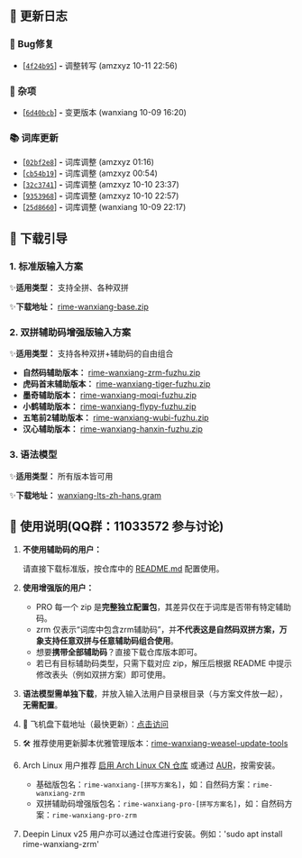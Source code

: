## 📝 更新日志

### 🐛 Bug修复

- [[`4f24b95`](https://cnb.cool/amzxyz/rime-wanxiang/-/commit/4f24b9509da19e55ad72af159819175c4c2bd2c4)] **-** 调整转写 (amzxyz 10-11 22:56)


### 🏡 杂项

- [[`6d40bcb`](https://cnb.cool/amzxyz/rime-wanxiang/-/commit/6d40bcbe31c1f9c36d8d439e65c9748dc06c870f)] **-** 变更版本 (wanxiang 10-09 16:20)


### 📚 词库更新

- [[`02bf2e8`](https://cnb.cool/amzxyz/rime-wanxiang/-/commit/02bf2e81d24d6d4e3fd46defa6e4443a08559412)] **-** 词库调整 (amzxyz 01:16)
- [[`cb54b19`](https://cnb.cool/amzxyz/rime-wanxiang/-/commit/cb54b192990e7333916c0bbccdab3fe18debbc19)] **-** 词库调整 (amzxyz 00:54)
- [[`32c3741`](https://cnb.cool/amzxyz/rime-wanxiang/-/commit/32c374172ee00fc4ddc237bd98eff6d006d53808)] **-** 词库调整 (amzxyz 10-10 23:37)
- [[`9353968`](https://cnb.cool/amzxyz/rime-wanxiang/-/commit/935396810e278164f32821338f189d8f40d1d860)] **-** 词库调整 (amzxyz 10-10 22:57)
- [[`25d8660`](https://cnb.cool/amzxyz/rime-wanxiang/-/commit/25d8660a5d4e290bc811e9dc84626f2e7e2cd4fb)] **-** 词库调整 (wanxiang 10-09 22:17)

## 🚀 下载引导

### 1. 标准版输入方案

✨**适用类型：** 支持全拼、各种双拼

✨**下载地址：** [rime-wanxiang-base.zip](https://cnb.cool/amzxyz/rime-wanxiang/-/releases/download/v13.1.1/rime-wanxiang-base.zip)

### 2. 双拼辅助码增强版输入方案

✨**适用类型：** 支持各种双拼+辅助码的自由组合
   - **自然码辅助版本：** [rime-wanxiang-zrm-fuzhu.zip](https://cnb.cool/amzxyz/rime-wanxiang/-/releases/download/v13.1.1/rime-wanxiang-zrm-fuzhu.zip)
   - **虎码首末辅助版本：** [rime-wanxiang-tiger-fuzhu.zip](https://cnb.cool/amzxyz/rime-wanxiang/-/releases/download/v13.1.1/rime-wanxiang-tiger-fuzhu.zip)
   - **墨奇辅助版本：** [rime-wanxiang-moqi-fuzhu.zip](https://cnb.cool/amzxyz/rime-wanxiang/-/releases/download/v13.1.1/rime-wanxiang-moqi-fuzhu.zip)
   - **小鹤辅助版本：** [rime-wanxiang-flypy-fuzhu.zip](https://cnb.cool/amzxyz/rime-wanxiang/-/releases/download/v13.1.1/rime-wanxiang-flypy-fuzhu.zip)
   - **五笔前2辅助版本：** [rime-wanxiang-wubi-fuzhu.zip](https://cnb.cool/amzxyz/rime-wanxiang/-/releases/download/v13.1.1/rime-wanxiang-wubi-fuzhu.zip)
   - **汉心辅助版本：** [rime-wanxiang-hanxin-fuzhu.zip](https://cnb.cool/amzxyz/rime-wanxiang/-/releases/download/v13.1.1/rime-wanxiang-hanxin-fuzhu.zip)

### 3. 语法模型

✨**适用类型：** 所有版本皆可用

✨**下载地址：** [wanxiang-lts-zh-hans.gram](https://cnb.cool/amzxyz/rime-wanxiang/-/releases/download/model/wanxiang-lts-zh-hans.gram)

## 📘 使用说明(QQ群：11033572 参与讨论)

1. **不使用辅助码的用户：**

   请直接下载标准版，按仓库中的 [README.md](https://cnb.cool/amzxyz/rime-wanxiang/-/blob/wanxiang/README.md) 配置使用。

2. **使用增强版的用户：**
   - PRO 每一个 zip 是**完整独立配置包**，其差异仅在于词库是否带有特定辅助码。
   - zrm 仅表示“词库中包含zrm辅助码”，并**不代表这是自然码双拼方案，万象支持任意双拼与任意辅助码组合使用**。
   - 想要**携带全部辅助码**？直接下载仓库版本即可。
   - 若已有目标辅助码类型，只需下载对应 zip，解压后根据 README 中提示修改表头（例如双拼方案）即可使用。

3. **语法模型需单独下载**，并放入输入法用户目录根目录（与方案文件放一起），**无需配置**。

4. 💾 飞机盘下载地址（最快更新）：[点击访问](https://share.feijipan.com/s/xiGvXdKz)

5. 🛠 推荐使用更新脚本优雅管理版本：[rime-wanxiang-weasel-update-tools](https://github.com/rimeinn/rime-wanxiang-update-tools)

6. Arch Linux 用户推荐 [启用 Arch Linux CN 仓库](https://www.archlinuxcn.org/archlinux-cn-repo-and-mirror/) 或通过 [AUR](https://aur.archlinux.org/pkgbase/rime-wanxiang)，按需安装。
   - 基础版包名：`rime-wanxiang-[拼写方案名]`，如：自然码方案：`rime-wanxiang-zrm`
   - 双拼辅助码增强版包名：`rime-wanxiang-pro-[拼写方案名]`，如：自然码方案：`rime-wanxiang-pro-zrm`
7. Deepin Linux v25 用户亦可以通过仓库进行安装。例如：'sudo apt install rime-wanxiang-zrm'
